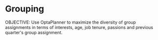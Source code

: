 # Grouping
OBJECTIVE: Use OptaPlanner to maximize the diversity of group assignments in terms of interests, age, job tenure, passions and previous quarter's group assignment.
